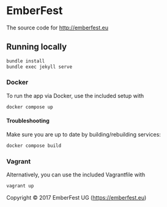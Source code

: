 # EmberFest

The source code for http://emberfest.eu

## Running locally

```bash
bundle install
bundle exec jekyll serve
```

### Docker

To run the app via Docker, use the included setup with

```bash
docker compose up
```

#### Troubleshooting

Make sure you are up to date by building/rebuilding services:

```bash
docker compose build
```

### Vagrant

Alternatively, you can use the included Vagrantfile with

```bash
vagrant up
```

Copyright &copy; 2017 EmberFest UG (https://emberfest.eu)
